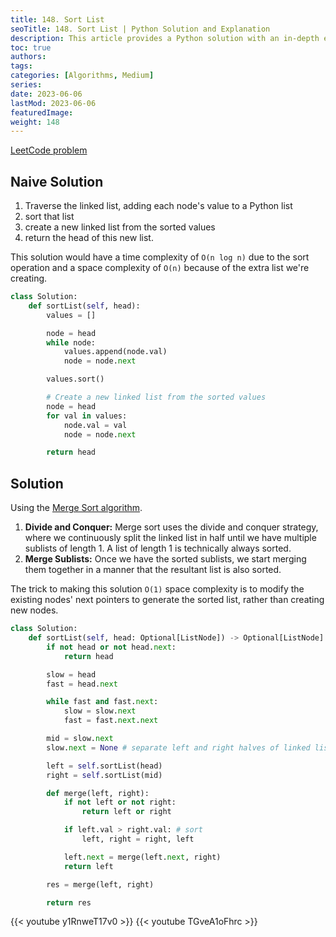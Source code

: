 ```yaml
---
title: 148. Sort List
seoTitle: 148. Sort List | Python Solution and Explanation
description: This article provides a Python solution with an in-depth explanation for the LeetCode problem 148. Sort List.
toc: true
authors:
tags: 
categories: [Algorithms, Medium]
series:
date: 2023-06-06
lastMod: 2023-06-06
featuredImage:
weight: 148
---
```


[LeetCode problem](https://leetcode.com/problems/sort-list/)

## Naive Solution

1. Traverse the linked list, adding each node's value to a Python list
2. sort that list
3. create a new linked list from the sorted values
4. return the head of this new list.

This solution would have a time complexity of `O(n log n)` due to the sort operation and a space complexity of `O(n)` because of the extra list we're creating.

```python
class Solution:
    def sortList(self, head):
        values = []

        node = head
        while node:
            values.append(node.val)
            node = node.next

        values.sort()

        # Create a new linked list from the sorted values
        node = head
        for val in values:
            node.val = val
            node = node.next

        return head
```

## Solution

Using the [Merge Sort algorithm](/en/tracks/algorithms-101/algorithms/#sort).

1. **Divide and Conquer:** Merge sort uses the divide and conquer strategy, where we continuously split the linked list in half until we have multiple sublists of length 1. A list of length 1 is technically always sorted.
2. **Merge Sublists:** Once we have the sorted sublists, we start merging them together in a manner that the resultant list is also sorted.

The trick to making this solution `O(1)` space complexity is to modify the existing nodes' next pointers to generate the sorted list, rather than creating new nodes.

```python
class Solution:
    def sortList(self, head: Optional[ListNode]) -> Optional[ListNode]:
        if not head or not head.next:
            return head

        slow = head
        fast = head.next

        while fast and fast.next:
            slow = slow.next
            fast = fast.next.next

        mid = slow.next
        slow.next = None # separate left and right halves of linked list

        left = self.sortList(head)
        right = self.sortList(mid)

        def merge(left, right):
            if not left or not right:
                return left or right

            if left.val > right.val: # sort
                left, right = right, left

            left.next = merge(left.next, right)
            return left

        res = merge(left, right)

        return res
```

{{< youtube y1RnweT17v0 >}}
{{< youtube TGveA1oFhrc >}}

